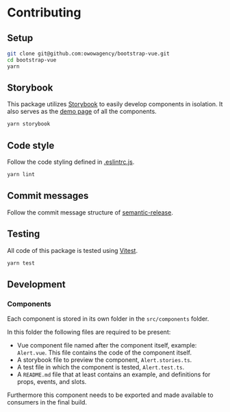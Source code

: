 # Contributing

## Setup

```bash
git clone git@github.com:owowagency/bootstrap-vue.git
cd bootstrap-vue
yarn
```

## Storybook

This package utilizes [Storybook](https://storybook.js.org/) to easily develop components in isolation. It also serves as the [demo page](https://owowagency.github.io/bootstrap-vue) of all the components.

```bash
yarn storybook
```

## Code style

Follow the code styling defined in [.eslintrc.js](./.eslintrc.js).

```bash
yarn lint
```

## Commit messages

Follow the commit message structure of [semantic-release](https://github.com/semantic-release/semantic-release#commit-message-format).

## Testing

All code of this package is tested using [Vitest](https://vitest.dev/).

```bash
yarn test
```

## Development

### Components

Each component is stored in its own folder in the `src/components` folder.

In this folder the following files are required to be present:
- Vue component file named after the component itself, example: `Alert.vue`. This file contains the code of the component itself.
- A storybook file to preview the component, `Alert.stories.ts`.
- A test file in which the component is tested, `Alert.test.ts`.
- A `README.md` file that at least contains an example, and definitions for props, events, and slots.

Furthermore this component needs to be exported and made available to consumers in the final build.
